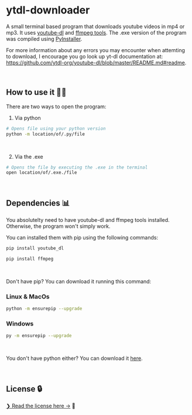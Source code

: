 # ytdl-downloader
A small terminal based program that downloads youtube videos in mp4 or mp3. It uses <a href="https://youtube-dl.org/" target="_blank">youtube-dl</a> and <a href="https://ffmpeg.org/" target="_blank">ffmpeg tools</a>. The .exe version of the program was compiled using <a href="https://pyinstaller.org/en/stable/" target="_blank">PyInstaller</a>.

For more information about any errors you may encounter when attemting to download, I encourage you go look up yt-dl documentation at: https://github.com/ytdl-org/youtube-dl/blob/master/README.md#readme.

<br>

## How to use it 🤷‍♂️
There are two ways to open the program:

1) Via python

```bash
# Opens file using your python version
python -m location/of/.py/file
```
<br>

2) Via the .exe

```bash
# Opens the file by executing the .exe in the terminal
open location/of/.exe./file
```

<br>



## Dependencies 📊
You absolutelty need to have youtube-dl and ffmpeg tools installed. Otherwise, the program won't simply work.

You can installed them with pip using the following commands:

```bash
pip install youtube_dl
```
```bash
pip install ffmpeg
```
<br>

Don't have pip? You can download it running this command:
<br>
<h3>Linux & MacOs</h3>

```bash
python -m ensurepip --upgrade
```

<h3>Windows</h3>

```bash
py -m ensurepip --upgrade
```
<br>

You don't have python either? You can download it <a href="https://www.python.org/downloads/" target="_blank">here</a>.

<br>

## License 🔒

[❯ Read the license here →](LICENSE.md) 📄
